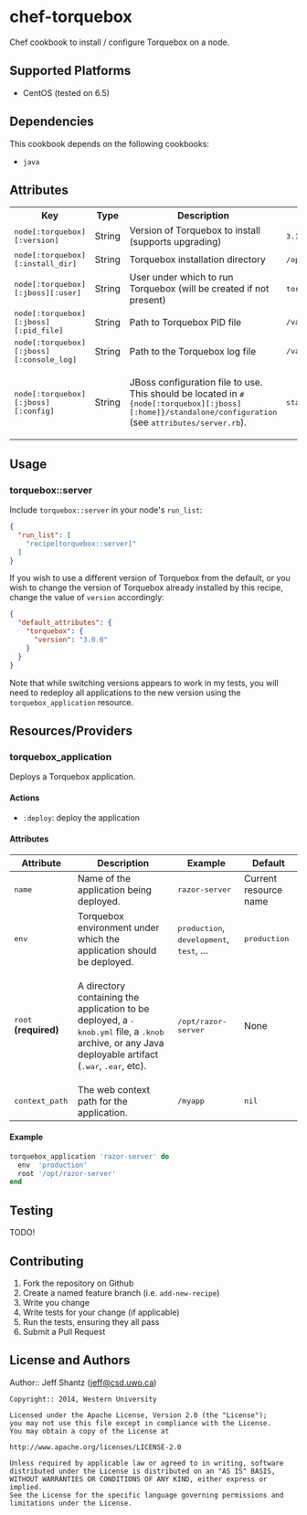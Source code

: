# chef-torquebox

Chef cookbook to install / configure Torquebox on a node.

## Supported Platforms

* CentOS (tested on 6.5)

## Dependencies

This cookbook depends on the following cookbooks:

* `java`

## Attributes


<table>
  <tr>
    <th>Key</th>
    <th>Type</th>
    <th>Description</th>
    <th>Default</th>
  </tr>
  <tr>
    <td><tt>node[:torquebox][:version]</tt></td>
    <td>String</td>
    <td>Version of Torquebox to install (supports upgrading)</td>
    <td><tt>3.1.1</tt></td>
  </tr>
  <tr>
    <td><tt>node[:torquebox][:install_dir]</tt></td>
    <td>String</td>
    <td>Torquebox installation directory</td>
    <td><tt>/opt/torquebox</tt></td>
  </tr>
  <tr>
    <td><tt>node[:torquebox][:jboss][:user]</tt></td>
    <td>String</td>
    <td>User under which to run Torquebox (will be created if not present)</td>
    <td><tt>torquebox</tt></td>
  </tr>
  <tr>
    <td><tt>node[:torquebox][:jboss][:pid_file]</tt></td>
    <td>String</td>
    <td>Path to Torquebox PID file</td>
    <td><tt>/var/run/torquebox/torquebox.pid</tt></td>
  </tr>
  <tr>
    <td><tt>node[:torquebox][:jboss][:console_log]</tt></td>
    <td>String</td>
    <td>Path to the Torquebox log file</td>
    <td><tt>/var/log/torquebox/console.log</tt></td>
  </tr>
  <tr>
    <td><tt>node[:torquebox][:jboss][:config]</tt></td>
    <td>String</td>
    <td>
      <p>JBoss configuration file to use. This should be located in 
         <tt>#{node[:torquebox][:jboss][:home]}/standalone/configuration</tt>
         (see <tt>attributes/server.rb</tt>).
      </p>
    </td>
    <td><tt>standalone.xml</tt></td>
  </tr>
</table>

## Usage

### torquebox::server

Include `torquebox::server` in your node's `run_list`:

```json
{
  "run_list": [
    "recipe[torquebox::server]"
  ]
}
```

If you wish to use a different version of Torquebox from the default, or you
wish to change the version of Torquebox already installed by this recipe,
change the value of `version` accordingly:

```json
{
  "default_attributes": {
    "torquebox": {
      "version": "3.0.0"
    }
  }
}
```

Note that while switching versions appears to work in my tests, you will need
to redeploy all applications to the new version using the `torquebox_application`
resource.

## Resources/Providers

### torquebox_application

Deploys a Torquebox application.

#### Actions

* `:deploy`: deploy the application

#### Attributes

<table>
  <thead>
    <tr>
      <th>Attribute</th>
      <th>Description</th>
      <th>Example</th>
      <th>Default</th>
    </tr>
  </thead>

  <tbody>
    <tr>
      <td><tt>name</tt></td>
      <td>Name of the application being deployed.</td>
      <td><tt>razor-server</tt></td>
      <td>Current resource name</td>
    </tr>
    <tr>
      <td><tt>env</tt></td>
      <td>Torquebox environment under which the application should be deployed.</td>
      <td><tt>production</tt>, <tt>development</tt>, <tt>test</tt>, ...</td>
      <td><tt>production</tt></td>
    </tr>
    <tr>
      <td><tt>root</tt> <strong>(required)</strong></td>
      <td>
        <p>
          A directory containing the application to be deployed, a
          <tt>-knob.yml</tt> file, a <tt>.knob</tt> archive, or any Java
          deployable artifact (<tt>.war</tt>, <tt>.ear</tt>, etc).
        </p>
      </td>
      <td><tt>/opt/razor-server</tt></td>
      <td>None</td>
    </tr>
    <tr>
      <td><tt>context_path</tt></td>
      <td>The web context path for the application.</td>
      <td><tt>/myapp</tt></td>
      <td><tt>nil</tt></td>
    </tr>
  </tbody>
</table>

#### Example

```ruby
torquebox_application 'razor-server' do
  env  'production'
  root '/opt/razor-server'
end
```

## Testing

TODO!

## Contributing

1. Fork the repository on Github
2. Create a named feature branch (i.e. `add-new-recipe`)
3. Write you change
4. Write tests for your change (if applicable)
5. Run the tests, ensuring they all pass
6. Submit a Pull Request

## License and Authors

Author:: Jeff Shantz (<jeff@csd.uwo.ca>)

```text
Copyright:: 2014, Western University

Licensed under the Apache License, Version 2.0 (the "License");
you may not use this file except in compliance with the License.
You may obtain a copy of the License at

http://www.apache.org/licenses/LICENSE-2.0

Unless required by applicable law or agreed to in writing, software
distributed under the License is distributed on an "AS IS" BASIS,
WITHOUT WARRANTIES OR CONDITIONS OF ANY KIND, either express or implied.
See the License for the specific language governing permissions and
limitations under the License.
```
